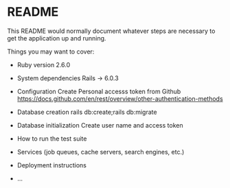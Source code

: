 # README

This README would normally document whatever steps are necessary to get the
application up and running.

Things you may want to cover:

- Ruby version
  2.6.0
- System dependencies
  Rails -> 6.0.3
- Configuration
  Create Personal accesss token from Github https://docs.github.com/en/rest/overview/other-authentication-methods
- Database creation
  rails db:create;rails db:migrate
- Database initialization
  Create user name and access token

- How to run the test suite

- Services (job queues, cache servers, search engines, etc.)

- Deployment instructions

- ...
